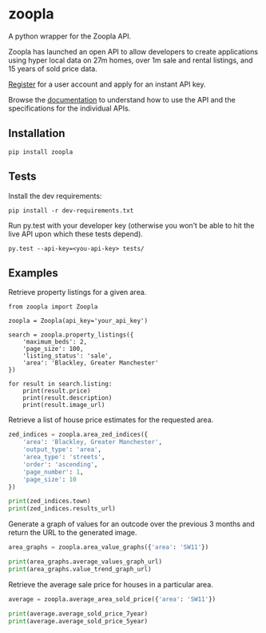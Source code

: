 zoopla
======

A python wrapper for the Zoopla API.

Zoopla has launched an open API to allow developers to create applications using hyper local data on 27m homes, over 1m sale and rental listings, and 15 years of sold price data.

[Register] for a user account and apply for an instant API key.

Browse the [documentation] to understand how to use the API and the specifications for the individual APIs.

Installation
------------

    pip install zoopla

Tests
-----

Install the dev requirements:

``` sourceCode
pip install -r dev-requirements.txt
```

Run py.test with your developer key (otherwise you won’t be able to hit the live
API upon which these tests depend).

``` sourceCode
py.test --api-key=<you-api-key> tests/
```

Examples
--------

Retrieve property listings for a given area.

``` sourceCode
from zoopla import Zoopla

zoopla = Zoopla(api_key='your_api_key')

search = zoopla.property_listings({
    'maximum_beds': 2,
    'page_size': 100,
    'listing_status': 'sale',
    'area': 'Blackley, Greater Manchester'
})

for result in search.listing:
    print(result.price)
    print(result.description)
    print(result.image_url)
```

Retrieve a list of house price estimates for the requested area.

``` python
zed_indices = zoopla.area_zed_indices({
    'area': 'Blackley, Greater Manchester',
    'output_type': 'area',
    'area_type': 'streets',
    'order': 'ascending',
    'page_number': 1,
    'page_size': 10
})

print(zed_indices.town)
print(zed_indices.results_url)
```

Generate a graph of values for an outcode over the previous 3 months and return the URL to the generated image.

``` python
area_graphs = zoopla.area_value_graphs({'area': 'SW11'})

print(area_graphs.average_values_graph_url)
print(area_graphs.value_trend_graph_url)
```

Retrieve the average sale price for houses in a particular area.

``` python
average = zoopla.average_area_sold_price({'area': 'SW11'})

print(average.average_sold_price_7year)
print(average.average_sold_price_5year)
```

  [Register]: http://developer.zoopla.com/member/register/
  [documentation]: http://developer.zoopla.com/docs/
